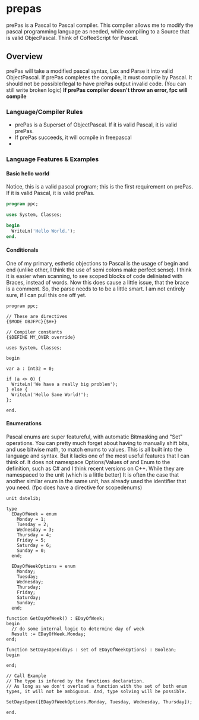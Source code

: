 # prepas
prePas is a Pascal to Pascal compiler. This compiler allows me to modify the pascal programming language as needed, while compiling to a Source that is valid ObjecPascal. Think of CoffeeScript for Pascal.

## Overview

prePas will take a modified pascal syntax, Lex and Parse it into valid ObjectPascal. If prePas completes the compile, it must compile by Pascal. It should not be possible/legal to have prePas output invalid code. (You can still write broken logic)
**If prePas compiler doesn't throw an error, fpc will compile**

### Language/Compiler Rules

- prePas is a Superset of ObjectPascal. If it is valid Pascal, it is valid prePas.
- If prePas succeeds, it will ocmpile in freepascal
- 

### Language Features & Examples

#### Basic hello world

Notice, this is a valid pascal program; this is the first requirement on prePas. If it is valid Pascal, it is valid prePas.

```pascal
program ppc;

uses System, Classes;

begin
  WriteLn('Hello World.');
end.

```

#### Conditionals

One of my primary, esthetic objections to Pascal is the usage of begin and end (unlike other, I think the use of semi colons make perfect sense). I think it is easier when scanning, to see scoped blocks of code deliniated with Braces, instead of words. Now this does cause a little issue, that the brace is a comment. So, the parse needs to to be a little smart. I am not entirely sure, if I can pull this one off yet.

```
program ppc;

// These are directives
{$MODE OBJFPC}{$H+}

// Compiler constants
{$DEFINE MY_OVER override}

uses System, Classes;

begin

var a : Int32 = 0;

if (a <> 0) {
  WriteLn('We have a really big problem');
} else {
  WriteLn('Hello Sane World!');
};

end.
```

#### Enumerations

Pascal enums are super featureful, with automatic Bitmasking and "Set" operations. You can pretty much forget about having to manually shift bits, and use bitwise math, to match enums to values. This is all built into the language and syntax. But it lacks one of the most useful features that I can think of. It does not namespace Options/Values of and Enum to the definition, such as C# and I think recent versions on C++. While they are namespaced to the unit (which is a little better) It is often the case that another similar enum in the same unit, has already used the identifier that you need. (fpc does have a directive for scopedenums)

```
unit datelib;

type
  EDayOfWeek = enum
    Monday = 1;
    Tuesday = 2;
    Wednesday = 3;
    Thursday = 4;
    Friday = 5;
    Saturday = 6;
    Sunday = 0;
  end;
  
  EDayOfWeekOptions = enum
    Monday;
    Tuesday;
    Wednesday;
    Thursday;
    Friday;
    Saturday;
    Sunday;
  end;
  
function GetDayOfWeek() : EDayOfWeek;
begin
  // do some internal logic to determine day of week
  Result := EDayOfWeek.Monday;
end;
 
function SetDaysOpen(days : set of EDayOfWeekOptions) : Boolean;
begin
   
end;

// Call Example
// The type is infered by the functions declaration.
// As long as we don't overload a function with the set of both enum types, it will not be ambiguous. And, type solving will be possible.

SetDaysOpen([EDayOfWeekOptions.Monday, Tuesday, Wednesday, Thursday]);

end.
```
